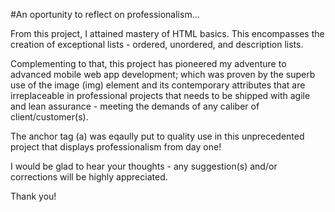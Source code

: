 #An oportunity to reflect on professionalism...


From this project, I attained mastery of HTML basics. This encompasses the creation of exceptional lists - ordered, unordered, and description lists. 

Complementing to that, this project has pioneered my adventure to advanced mobile web app development; which was proven by the superb use of the image (img) element and its contemporary attributes that are irreplaceable in professional projects that needs to be shipped with agile and lean assurance - meeting the demands of any caliber of client/customer(s).

The anchor tag (a) was eqaully put to quality use in this unprecedented project that displays professionalism from day one!
  
I would be glad to hear your thoughts - any suggestion(s) and/or corrections will be highly appreciated. 

Thank you!
